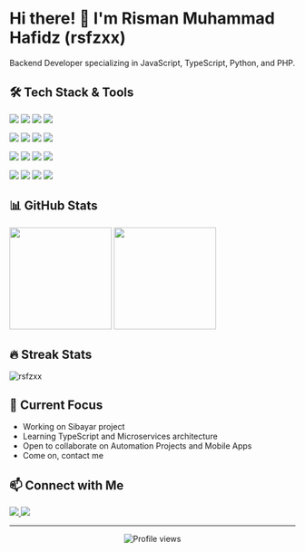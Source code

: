 # Hi there! 👋 I'm Risman Muhammad Hafidz (rsfzxx) 
   
Backend Developer   specializing in JavaScript, TypeScript, Python, and PHP. 
            
## 🛠️ Tech Stack & Tools               
<p align="left">    
  <img src="https://img.shields.io/badge/JavaScript-F7DF1E?style=flat&logo=javascript&logoColor=black"/> 
  <img src="https://img.shields.io/badge/TypeScript-007ACC?style=flat&logo=typescript&logoColor=white"/> 
  <img src="https://img.shields.io/badge/Python-3776AB?style=flat&logo=python&logoColor=white"/>
  <img src="https://img.shields.io/badge/PHP-777BB4?style=flat&logo=php&logoColor=white"/>
</p>
 
<p align="left">
  <img src="https://img.shields.io/badge/Node.js-43853D?style=flat&logo=node.js&logoColor=white"/>
  <img src="https://img.shields.io/badge/NestJS-E0234E?style=flat&logo=nestjs&logoColor=white"/>
  <img src="https://img.shields.io/badge/Laravel-FF2D20?style=flat&logo=laravel&logoColor=white"/>
  <img src="https://img.shields.io/badge/Express.js-404D59?style=flat&logo=express"/>
</p>

<p align="left">
  <img src="https://img.shields.io/badge/HTML5-E34F26?style=flat&logo=html5&logoColor=white"/>
  <img src="https://img.shields.io/badge/CSS3-1572B6?style=flat&logo=css3&logoColor=white"/>
  <img src="https://img.shields.io/badge/Bootstrap-563D7C?style=flat&logo=bootstrap&logoColor=white"/>
  <img src="https://img.shields.io/badge/Tailwind_CSS-38B2AC?style=flat&logo=tailwind-css&logoColor=white"/>
</p>
 
<p align="left">
  <img src="https://img.shields.io/badge/PostgreSQL-316192?style=flat&logo=postgresql&logoColor=white"/>
  <img src="https://img.shields.io/badge/MySQL-00000F?style=flat&logo=mysql&logoColor=white"/>
  <img src="https://img.shields.io/badge/Git-F05032?style=flat&logo=git&logoColor=white"/>
  <img src="https://img.shields.io/badge/VS_Code-007ACC?style=flat&logo=visual-studio-code&logoColor=white"/>
</p>

## 📊 GitHub Stats 
<p align="left">
  <img height="180em" src="https://github-readme-stats.vercel.app/api?username=rsfzxx&show_icons=true&theme=radical"/>
  <img height="180em" src="https://github-readme-stats.vercel.app/api/top-langs/?username=rsfzxx&layout=compact&theme=radical"/>
</p>
 
## 🔥 Streak Stats
<p align="left">
  <img src="https://github-readme-streak-stats.herokuapp.com/?user=rsfzxx&theme=radical" alt="rsfzxx" />
</p>

## 🌱 Current Focus
- Working on Sibayar project
- Learning TypeScript and Microservices architecture
- Open to collaborate on Automation Projects and Mobile Apps
- Come on, contact me
 
## 📫 Connect with Me
<p align="left">
  <a href="mailto:rismanmuhammadhafidz21@gmail.com">
    <img src="https://img.shields.io/badge/Email-D14836?style=flat&logo=gmail&logoColor=white"/>
  </a>
  <a href="https://github.com/rsfzxx">
    <img src="https://img.shields.io/badge/GitHub-100000?style=flat&logo=github&logoColor=white"/>
  </a>
</p>

---
<p align="center">
  <img src="https://komarev.com/ghpvc/?username=rsfzxx&color=brightgreen" alt="Profile views"/>
</p>
